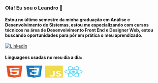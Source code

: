 <!-- Apresentação -->
### Olá! Eu sou o Leandro 👋


<!-- Sobre -->
#### Estou no último semestre da minha graduação em Análise e Desenvolvimento de Sistemas, estou me especializando com cursos técnicos na área de Desenvolvimento Front End e Designer Web, estou buscando oportunidades para pôr em prática o meu aprendizado.


<!-- Redes Sociais -->
[![Linkedin](https://img.shields.io/badge/LinkedIn-0077B5?style=for-the-badge&logo=linkedin&logoColor=white)](https://www.linkedin.com/in/leandro-lima-46bbb8258/)



<!-- Linguagens de domínio -->
#### Linguagens usadas no meu dia a dia:
<!--  Ícones das linguagens-->
<div>
    <img align="center" alt="HTML" height="40" width="60" src="https://raw.githubusercontent.com/devicons/devicon/master/icons/html5/html5-original.svg">
    <img align="center" alt="CSS" height="40" width="60" src="https://raw.githubusercontent.com/devicons/devicon/master/icons/css3/css3-original.svg">
    <img align="center" alt="JavaScript" height="40" width="60" src="https://raw.githubusercontent.com/devicons/devicon/master/icons/javascript/javascript-plain.svg">
    <img align="center" alt="React" height="40" width="60" src="https://raw.githubusercontent.com/devicons/devicon/master/icons/react/react-original.svg">
</div>
